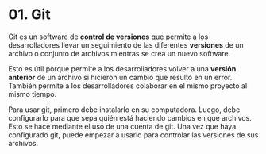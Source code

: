 # 01. Git

Git es un software de **control de versiones** que permite a los desarrolladores llevar un seguimiento de las diferentes **versiones** de un archivo o conjunto de archivos mientras se crea un nuevo software.

Esto es útil porque permite a los desarrolladores volver a una **versión anterior** de un archivo si hicieron un cambio que resultó en un error. También permite a los desarrolladores colaborar en el mismo proyecto al mismo tiempo.

Para usar git, primero debe instalarlo en su computadora. Luego, debe configurarlo para que sepa quién está haciendo cambios en qué archivos. Esto se hace mediante el uso de una cuenta de git. Una vez que haya configurado git, puede empezar a usarlo para controlar las versiones de sus archivos.
